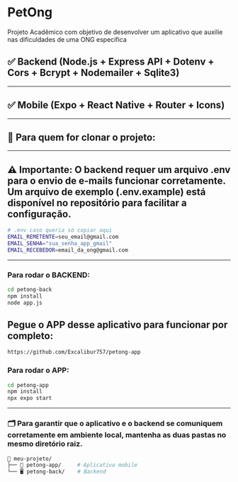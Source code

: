 # PetOng
Projeto Acadêmico com objetivo de desenvolver um aplicativo que auxilie nas dificuldades de uma ONG específica

## ✅ **Backend (Node.js + Express API + Dotenv + Cors + Bcrypt + Nodemailer + Sqlite3)**
---
## ✅ **Mobile (Expo + React Native + Router + Icons)**
---
## 🔧 Para quem for clonar o projeto:
---
⚠️ Importante: O backend requer um arquivo .env para o envio de e-mails funcionar corretamente.
Um arquivo de exemplo (.env.example) está disponível no repositório para facilitar a configuração.
---
```bash
# .env caso queria só copiar aqui
EMAIL_REMETENTE=seu_email@gmail.com
EMAIL_SENHA="sua_senha_app_gmail"
EMAIL_RECEBEDOR=email_da_ong@gmail.com
```
---
### Para rodar o **BACKEND**:
```bash
cd petong-back
npm install
node app.js
```

## Pegue o APP desse aplicativo para funcionar por completo:
```bash
https://github.com/Excalibur757/petong-app
```

### Para rodar o **APP**:
```bash
cd petong-app
npm install
npx expo start
```
---
### 🗂️ Para garantir que o aplicativo e o backend se comuniquem corretamente em ambiente local, mantenha as duas pastas no mesmo diretório raiz.

```bash
📁 meu-projeto/
├── 📱 petong-app/     # Aplicativo mobile 
└── 🖥️ petong-back/    # Backend 
```
